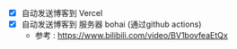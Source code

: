- [x] 自动发送博客到 Vercel
- [x] 自动发送博客到 服务器 bohai (通过github actions) 
  -  参考 : https://www.bilibili.com/video/BV1bovfeaEtQx